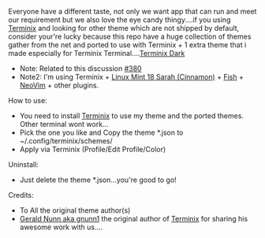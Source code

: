 Everyone have a different taste, not only we want app that can run and meet our requirement but we also love the eye candy thingy....if you using [Terminix](https://github.com/gnunn1/terminix) and looking for other theme which are not shipped by default, consider your're lucky because this repo have a huge collection of themes gather from the net and ported to use with Terminix + 1 extra theme that i made especially for Terminix Terminal....[Terminix Dark](https://github.com/storm119/Terminix-Themes/blob/master/Themes/terminix-dark.json)


* Note: Related to this discussion [#380](https://github.com/gnunn1/terminix/issues/380)
* Note2: I'm using Terminix + [Linux Mint 18 Sarah (Cinnamon)](https://www.linuxmint.com/) + [Fish](https://github.com/fish-shell/fish-shell) + [NeoVim](https://github.com/neovim/neovim) + other plugins.



How to use:
* You need to install [Terminix](https://github.com/gnunn1/terminix) to use my theme and the ported themes. Other terminal wont work...
* Pick the one you like and Copy the theme *.json to ~/.config/terminix/schemes/
* Apply via Terminix (Profile/Edit Profile/Color)



Uninstall:
* Just delete the theme *.json...you're good to go!



Credits:
* To All the original theme author(s)
* [Gerald Nunn aka gnunn1](https://github.com/gnunn1) the original author of [Terminix](https://github.com/gnunn1/terminix) for sharing his awesome work with us....
